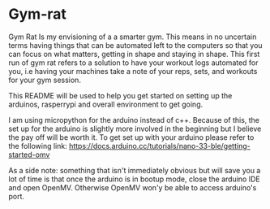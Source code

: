 # Gym-rat

Gym Rat Is my envisioning of a a smarter gym. This means in no uncertain terms having things that can be automated left to the computers so that you can focus on what matters, getting in shape and staying in shape. This first run of gym rat refers to a solution to have your workout logs automated for you, i.e having your machines take a note of your reps, sets, and workouts for your gym session. 

This README will be used to help you get started on setting up the arduinos, rasperrypi and overall environment to get going.

I am using micropython for the arduino instead of c++. Because of this, the set up for the arduino is slightly more involved in the beginning but I believe the pay off will be worth it. To get set up with your arduino please refer to the following link: https://docs.arduino.cc/tutorials/nano-33-ble/getting-started-omv

As a side note: something that isn't immediately obvious but will save you a lot of time is that once the arduino is in bootup mode, close the arduino IDE and open OpenMV. Otherwise OpenMV won'y be able to access arduino's port. 


